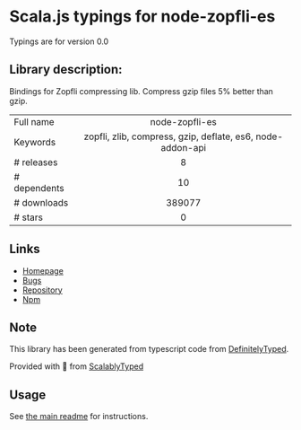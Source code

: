 
# Scala.js typings for node-zopfli-es

Typings are for version 0.0

## Library description:
Bindings for Zopfli compressing lib. Compress gzip files 5% better than gzip.

|                    |                 |
| ------------------ | :-------------: |
| Full name          | node-zopfli-es |
| Keywords           | zopfli, zlib, compress, gzip, deflate, es6, node-addon-api |
| # releases         | 8 |
| # dependents       | 10 |
| # downloads        | 389077 |
| # stars            | 0 |

## Links
- [Homepage](https://github.com/jaeh/node-zopfli-es)
- [Bugs](https://github.com/jaeh/node-zopfli-es/issues)
- [Repository](https://github.com/jaeh/node-zopfli-es)
- [Npm](https://www.npmjs.com/package/node-zopfli-es)
    


## Note
This library has been generated from typescript code from [DefinitelyTyped](https://definitelytyped.org).

Provided with :purple_heart: from [ScalablyTyped](https://github.com/oyvindberg/ScalablyTyped)

## Usage
See [the main readme](../../readme.md) for instructions.


